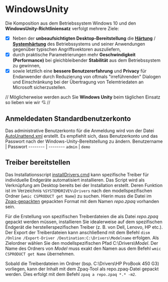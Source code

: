 # WindowsUnity
Die Komposition aus dem Betriebssystem Windows 10 und den **WindowsUnity-Richtliniensatz** verfolgt mehrere Ziele:
- [x] Neben der **unbeaufsichtigten Desktop-Bereitstellung** die [**Härtung**](https://de.wikipedia.org/wiki/H%C3%A4rten_(Computer)) / [**Systemhärtung**](https://www.fb-pro.com/was-ist-systemhaertung-welche-massnahmen-gibt-es/) des Betriebssystems und seiner Anwendungen gegenüber typischen Angriffsvektoren auszuliefern, 
- [x] durch praktische Parametrierungen mehr **Geschwindigkeit (Performance)** bei gleichbleibender **Stabilität** aus dem Betriebssystem zu gewinnen, 
- [x] sowie letztlich eine **bessere Benutzererfahrung** und **Privacy** für Endanwender durch Reduzierung von oftmals "irreführenden" Dialogen und Einschränkung bei der Übertragung von Telemtriedaten an Microsoft sicherzustellen. 

// Möglicherweise werden auch Sie **Windows Unity** beim täglichen Einsatz so lieben wie wir :cupid: //

## Anmeldedaten Standardbenutzerkonto
Das administrative Benutzerkonto für die Anmeldung wird von der Datei [AutoUnattend.xml](https://github.com/sale1977/WindowsUnity/blob/main/AutoUnattend.xml) erstellt. Es empfiehlt sich, dass Benutzerkonto und das Passwort nach der Windows-Unity-Bereitstellung zu ändern.
Benutzername | Passwort 
-------- | --------
 `admin` | `demo`

## Treiber bereitstellen

Das Installationsscript [installDrivers.cmd](https://github.com/sale1977/WindowsUnity/blob/main/installDrivers.cmd) kann spezifische Treiber für individuelle Endgeräte automatisiert installieren. Das Script wird als Verknüpfung am Desktop bereits bei der Installation erstellt. Deren Funktion ist im Verzeichnis `%SYSTEMDRIVE%\Drivers` nach den modellspezifischen Ordner (`wmic CSPRODUCT get Name`) zu suchen. Hierin muss die Datei im [Zpaq-gepackten](http://mattmahoney.net/dc/zpaq.html) gepackten Format mit dem Namen *repo.zpaq* vorhanden sein. 

Für die Erstellung von spezifischen Treiberdateien die als Datei *repo.zpaq* gepackt werden müssen, installieren Sie idealerweise auf dem spezifischen Endgerät die herstellerspezifischen Treiber (z. B. von Dell, Lenovo, HP etc.). Der Export der Treiberdateien kann anschließend mit dem Befehl `dism /Online /Export-Driver /Destination:C:\Drivers\Modelname` erfolgen. Als Zielordner wählen Sie den modellspezifischen Pfad C:\Drivers\\*Model*. Der Name des Ordners von *Model* muss exakt den Namen aus dem Befehl `wmic CSPRODUCT get Name` übernehmen.

Sobald die Treiberdateien im Ordner (bsp. C:\Drivers\HP ProBook 450 G3) vorliegen, kann der Inhalt mit dem Zpaq-Tool als repo.zpaq-Datei gepackt werden. Dies erfolgt mit dem Befehl `zpaq a repo.zpaq *.* -m2`.

